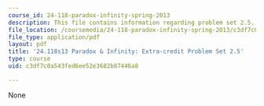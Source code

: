 ```yaml
---
course_id: 24-118-paradox-infinity-spring-2013
description: This file contains information regarding problem set 2.5.
file_location: /coursemedia/24-118-paradox-infinity-spring-2013/c3df7c0a543fed6ee52e3682b87446a8_MIT24_118S13_ProbSet2.5.pdf
file_type: application/pdf
layout: pdf
title: '24.118s13 Paradox & Infinity: Extra-credit Problem Set 2.5'
type: course
uid: c3df7c0a543fed6ee52e3682b87446a8

---
```

None